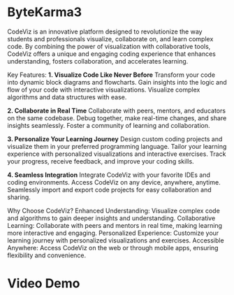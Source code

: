 # ByteKarma3

CodeViz is an innovative platform designed to revolutionize the way students and professionals visualize, collaborate on, and learn complex code. By combining the power of visualization with collaborative tools, CodeViz offers a unique and engaging coding experience that enhances understanding, fosters collaboration, and accelerates learning.

Key Features:
**1. Visualize Code Like Never Before**
Transform your code into dynamic block diagrams and flowcharts.
Gain insights into the logic and flow of your code with interactive visualizations.
Visualize complex algorithms and data structures with ease.

**2. Collaborate in Real Time**
Collaborate with peers, mentors, and educators on the same codebase.
Debug together, make real-time changes, and share insights seamlessly.
Foster a community of learning and collaboration.

**3. Personalize Your Learning Journey**
Design custom coding projects and visualize them in your preferred programming language.
Tailor your learning experience with personalized visualizations and interactive exercises.
Track your progress, receive feedback, and improve your coding skills.

**4. Seamless Integration**
Integrate CodeViz with your favorite IDEs and coding environments.
Access CodeViz on any device, anywhere, anytime.
Seamlessly import and export code projects for easy collaboration and sharing.

Why Choose CodeViz?
Enhanced Understanding: Visualize complex code and algorithms to gain deeper insights and understanding.
Collaborative Learning: Collaborate with peers and mentors in real time, making learning more interactive and engaging.
Personalized Experience: Customize your learning journey with personalized visualizations and exercises.
Accessible Anywhere: Access CodeViz on the web or through mobile apps, ensuring flexibility and convenience.

# Video Demo
